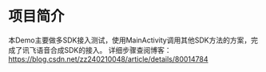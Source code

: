 # 项目简介
本Demo主要做多SDK接入测试，使用MainActivity调用其他SDK方法的方案，完成了讯飞语音合成SDK的接入。
详细步骤查阅博客：https://blog.csdn.net/zz240210048/article/details/80014784
